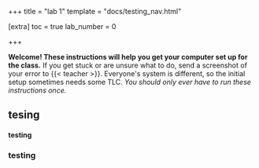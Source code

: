 +++
title = "lab 1"
template = "docs/testing_nav.html"

[extra]
toc = true
lab_number = 0

+++

**Welcome! These instructions will help you get your computer set up for the class.**
If you get stuck or are unsure what to do, send a screenshot of your error to {{< teacher >}}. Everyone's system is
different, so the initial setup sometimes needs some TLC.
*You should only ever have to run these instructions once.*

## tesing

#### testing

### testing